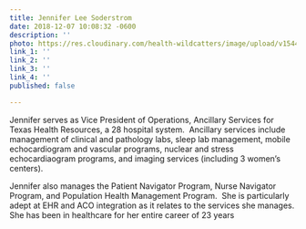 ```yaml
---
title: Jennifer Lee Soderstrom
date: 2018-12-07 10:08:32 -0600
description: ''
photo: https://res.cloudinary.com/health-wildcatters/image/upload/v1544198933/image.png
link_1: ''
link_2: ''
link_3: ''
link_4: ''
published: false

---
```

Jennifer serves as Vice President of Operations, Ancillary Services for Texas Health Resources, a 28 hospital system.  Ancillary services include management of clinical and pathology labs, sleep lab management, mobile echocardiogram and vascular programs, nuclear and stress echocardiaogram programs, and imaging services (including 3 women’s centers).

Jennifer also manages the Patient Navigator Program, Nurse Navigator Program, and Population Health Management Program.  She is particularly adept at EHR and ACO integration as it relates to the services she manages.  She has been in healthcare for her entire career of 23 years